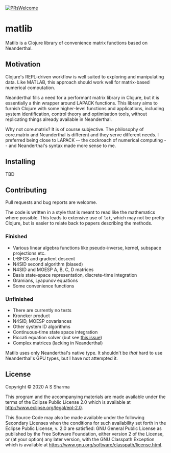 [![PRsWelcome](https://img.shields.io/badge/PRs-welcome-brightgreen.svg?style=flat-square)](http://makeapullrequest.com)

# matlib

Matlib is a Clojure library of convenience matrix functions based on Neanderthal.

## Motivation

Clojure's REPL-driven workflow is well suited to exploring and manipulating data.
Like MATLAB, this approach should work well for matrix-based numerical computation.

Neanderthal fills a need for a performant matrix library in Clojure, but it is
essentially a thin wrapper around LAPACK functions. This library aims to
furnish Clojure with some higher-level functions and applications, including
system identification, control theory and optimisation tools, without replicating
things already available in Neanderthal.

Why not core.matrix? It is of course subjective. The philosophy of core.matrix
and Neanderthal is different and they serve different needs. I preferred being
close to LAPACK -- the cockroach of numerical computing -- and Neanderthal's
syntax made more sense to me.


## Installing

TBD


## Contributing

Pull requests and bug reports are welcome. 

The code is written in a style that is meant to read like the mathematics where
possible. This leads to extensive use of `let`, which may not be pretty
Clojure, but is easier to relate back to papers describing the methods.


### Finished

- Various linear algebra functions like pseudo-inverse, kernel, subspace projections etc.
- L-BFGS and gradient descent
- N4SID second algorithm (biased)
- N4SID and MOESP A, B, C, D matrices
- Basis state-space representation, discrete-time integration
- Gramians, Lyapunov equations
- Some convenience functions


### Unfinished

- There are currently no tests
- Kroneker product
- N4SID, MOESP covariances
- Other system ID algorithms
- Continuous-time state space integration
- Riccati equation solver (but see [this issue](https://github.com/uncomplicate/neanderthal/issues/93))
- Complex matrices (lacking in Neanderthal)

Matlib uses only Neanderthal's native type. It shouldn't be *that* hard to use
Neanderthal's GPU types, but I have not attempted it.


## License

Copyright © 2020 A S Sharma

This program and the accompanying materials are made available under the
terms of the Eclipse Public License 2.0 which is available at
http://www.eclipse.org/legal/epl-2.0.

This Source Code may also be made available under the following Secondary
Licenses when the conditions for such availability set forth in the Eclipse
Public License, v. 2.0 are satisfied: GNU General Public License as published by
the Free Software Foundation, either version 2 of the License, or (at your
option) any later version, with the GNU Classpath Exception which is available
at https://www.gnu.org/software/classpath/license.html.
